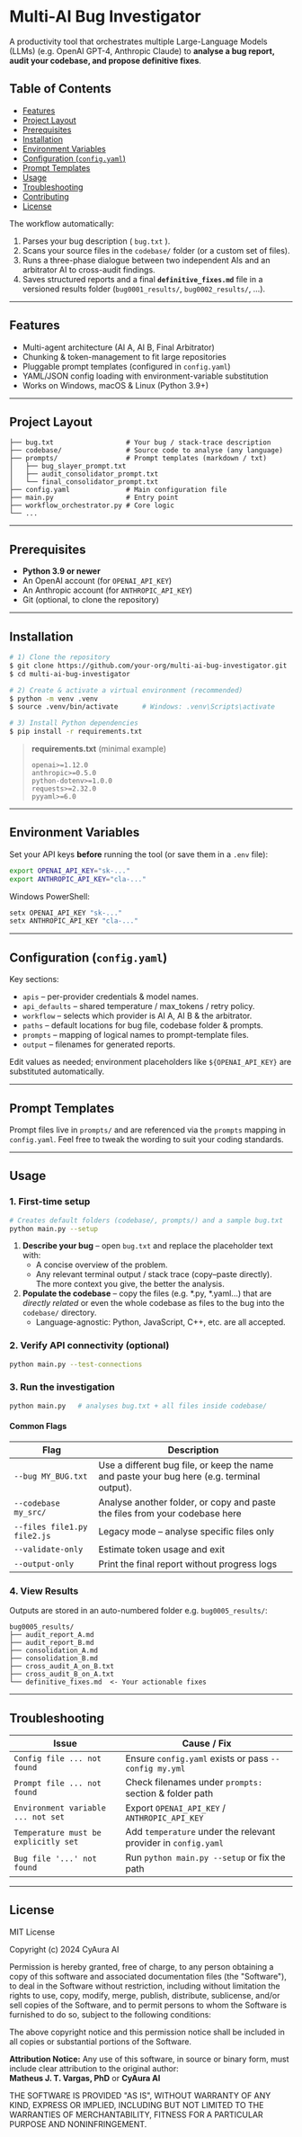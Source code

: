 # Multi-AI Bug Investigator

A productivity tool that orchestrates multiple Large-Language Models (LLMs) (e.g. OpenAI GPT-4, Anthropic Claude) to **analyse a bug report, audit your codebase, and propose definitive fixes**.

## Table of Contents

- [Features](#features)
- [Project Layout](#project-layout)
- [Prerequisites](#prerequisites)
- [Installation](#installation)
- [Environment Variables](#environment-variables)
- [Configuration (`config.yaml`)](#configuration-configyaml)
- [Prompt Templates](#prompt-templates)
- [Usage](#usage)
- [Troubleshooting](#troubleshooting)
- [Contributing](#contributing)
- [License](#license)

The workflow automatically:
1. Parses your bug description ( `bug.txt` ).
2. Scans your source files in the `codebase/` folder (or a custom set of files).
3. Runs a three-phase dialogue between two independent AIs and an arbitrator AI to cross-audit findings.
4. Saves structured reports and a final **`definitive_fixes.md`** file in a versioned results folder (`bug0001_results/`, `bug0002_results/`, …).

---

## Features

* Multi-agent architecture (AI A, AI B, Final Arbitrator)
* Chunking & token-management to fit large repositories
* Pluggable prompt templates (configured in `config.yaml`)
* YAML/JSON config loading with environment-variable substitution
* Works on Windows, macOS & Linux (Python 3.9+)

---

## Project Layout

```text
├── bug.txt                  # Your bug / stack-trace description
├── codebase/                # Source code to analyse (any language)
├── prompts/                 # Prompt templates (markdown / txt)
│   ├── bug_slayer_prompt.txt
│   ├── audit_consolidator_prompt.txt
│   └── final_consolidator_prompt.txt
├── config.yaml              # Main configuration file
├── main.py                  # Entry point
├── workflow_orchestrator.py # Core logic
└── ...
```

---

## Prerequisites

* **Python 3.9 or newer**
* An OpenAI account (for `OPENAI_API_KEY`)
* An Anthropic account (for `ANTHROPIC_API_KEY`)
* Git (optional, to clone the repository)

---

## Installation

```bash
# 1) Clone the repository
$ git clone https://github.com/your-org/multi-ai-bug-investigator.git
$ cd multi-ai-bug-investigator

# 2) Create & activate a virtual environment (recommended)
$ python -m venv .venv
$ source .venv/bin/activate      # Windows: .venv\Scripts\activate

# 3) Install Python dependencies
$ pip install -r requirements.txt
```

> **requirements.txt** (minimal example)
>
> ```text
> openai>=1.12.0
> anthropic>=0.5.0
> python-dotenv>=1.0.0
> requests>=2.32.0
> pyyaml>=6.0
> ```

---

## Environment Variables

Set your API keys **before** running the tool (or save them in a `.env` file):

```bash
export OPENAI_API_KEY="sk-..."
export ANTHROPIC_API_KEY="cla-..."
```

Windows PowerShell:
```powershell
setx OPENAI_API_KEY "sk-..."
setx ANTHROPIC_API_KEY "cla-..."
```

---

## Configuration (`config.yaml`)

Key sections:

* `apis` – per-provider credentials & model names.
* `api_defaults` – shared temperature / max_tokens / retry policy.
* `workflow` – selects which provider is AI A, AI B & the arbitrator.
* `paths` – default locations for bug file, codebase folder & prompts.
* `prompts` – mapping of logical names to prompt-template files.
* `output` – filenames for generated reports.

Edit values as needed; environment placeholders like `${OPENAI_API_KEY}` are substituted automatically.

---

## Prompt Templates

Prompt files live in `prompts/` and are referenced via the `prompts` mapping in `config.yaml`.
Feel free to tweak the wording to suit your coding standards.

---

## Usage

### 1. First-time setup

```bash
# Creates default folders (codebase/, prompts/) and a sample bug.txt
python main.py --setup
```

1. **Describe your bug** – open `bug.txt` and replace the placeholder text with:
   * A concise overview of the problem.
   * Any relevant terminal output / stack trace (copy–paste directly).  
     The more context you give, the better the analysis.
2. **Populate the codebase** – copy the files (e.g. *.py, *.yaml...) that are _directly related_ or even the whole codebase as files to the bug into the `codebase/` directory.
   * Language-agnostic: Python, JavaScript, C++, etc. are all accepted.

### 2. Verify API connectivity (optional)
```bash
python main.py --test-connections
```

### 3. Run the investigation

```bash
python main.py   # analyses bug.txt + all files inside codebase/
```

#### Common Flags

| Flag | Description |
|------|-------------|
| `--bug MY_BUG.txt` | Use a different bug file, or keep the name and paste your bug here (e.g. terminal output). |
| `--codebase my_src/` | Analyse another folder, or copy and paste the files from your codebase here |
| `--files file1.py file2.js` | Legacy mode – analyse specific files only |
| `--validate-only` | Estimate token usage and exit |
| `--output-only` | Print the final report without progress logs |

### 4. View Results

Outputs are stored in an auto-numbered folder e.g. `bug0005_results/`:

```text
bug0005_results/
├── audit_report_A.md
├── audit_report_B.md
├── consolidation_A.md
├── consolidation_B.md
├── cross_audit_A_on_B.txt
├── cross_audit_B_on_A.txt
└── definitive_fixes.md  <- Your actionable fixes
```

---

## Troubleshooting

| Issue | Cause / Fix |
|-------|-------------|
| `Config file ... not found` | Ensure `config.yaml` exists or pass `--config my.yml` |
| `Prompt file ... not found` | Check filenames under `prompts:` section & folder path |
| `Environment variable ... not set` | Export `OPENAI_API_KEY` / `ANTHROPIC_API_KEY` |
| `Temperature must be explicitly set` | Add `temperature` under the relevant provider in `config.yaml` |
| `Bug file '...' not found` | Run `python main.py --setup` or fix the path |

---

## License

MIT License

Copyright (c) 2024 CyAura AI

Permission is hereby granted, free of charge, to any person obtaining a copy
of this software and associated documentation files (the "Software"), to deal
in the Software without restriction, including without limitation the rights
to use, copy, modify, merge, publish, distribute, sublicense, and/or sell
copies of the Software, and to permit persons to whom the Software is
furnished to do so, subject to the following conditions:

The above copyright notice and this permission notice shall be included in
all copies or substantial portions of the Software.

**Attribution Notice:** Any use of this software, in source or binary form,
must include clear attribution to the original author:  
**Matheus J. T. Vargas, PhD** or **CyAura AI**

THE SOFTWARE IS PROVIDED "AS IS", WITHOUT WARRANTY OF ANY KIND, EXPRESS OR
IMPLIED, INCLUDING BUT NOT LIMITED TO THE WARRANTIES OF MERCHANTABILITY,
FITNESS FOR A PARTICULAR PURPOSE AND NONINFRINGEMENT.
